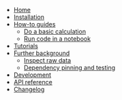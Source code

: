 <!---
Navigation specification

See https://oprypin.github.io/mkdocs-literate-nav/
-->
- [Home](index.md)
- [Installation](installation.md)
- [How-to guides](how-to-guides/index.md)
    - [Do a basic calculation](how-to-guides/basic-calculation.md)
    - [Run code in a notebook](how-to-guides/run-code-in-a-notebook.py)
- [Tutorials](tutorials/index.md)
- [Further background](further-background/index.md)
    - [Inspect raw data](further-background/inspect_raw_data.py)
    - [Dependency pinning and testing](further-background/dependency-pinning-and-testing.md)
- [Development](development.md)
- [API reference](api/ghg_forcing_for_cmip_comparison/)
- [Changelog](changelog.md)
